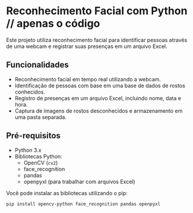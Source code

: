 # Reconhecimento Facial com Python  // apenas o código

Este projeto utiliza reconhecimento facial para identificar pessoas através de uma webcam e registrar suas presenças em um arquivo Excel.

## Funcionalidades

* Reconhecimento facial em tempo real utilizando a webcam.
* Identificação de pessoas com base em uma base de dados de rostos conhecidos.
* Registro de presenças em um arquivo Excel, incluindo nome, data e hora.
* Captura de imagens de rostos desconhecidos e armazenamento em uma pasta separada.

## Pré-requisitos

* Python 3.x
* Bibliotecas Python:
    * OpenCV (`cv2`)
    * face_recognition
    * pandas
    * openpyxl (para trabalhar com arquivos Excel)

Você pode instalar as bibliotecas utilizando o pip:

```bash
pip install opencv-python face_recognition pandas openpyxl
